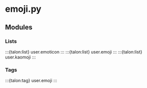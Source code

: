 # emoji.py

## Modules

### Lists

:::{talon:list} user.emoticon
:::
:::{talon:list} user.emoji
:::
:::{talon:list} user.kaomoji
:::

### Tags

:::{talon:tag} user.emoji
:::
